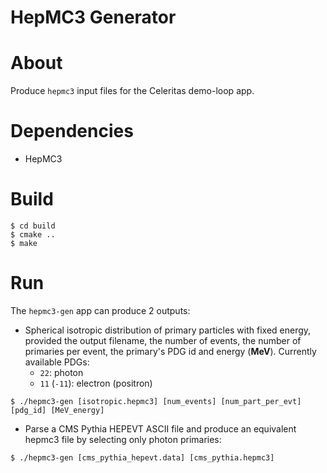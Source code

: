 HepMC3 Generator
================

# About
Produce `hepmc3` input files for the Celeritas demo-loop app.

# Dependencies
- HepMC3

# Build
```shell
$ cd build
$ cmake ..
$ make
```

# Run
The `hepmc3-gen` app can produce 2 outputs:  

- Spherical isotropic distribution of primary particles with fixed energy,
provided the output filename, the number of events, the number of primaries per
event, the primary's PDG id and energy (**MeV**). Currently available PDGs:
  - `22`: photon
  - `11` (`-11`): electron (positron)
```shell
$ ./hepmc3-gen [isotropic.hepmc3] [num_events] [num_part_per_evt] [pdg_id] [MeV_energy]
```

- Parse a CMS Pythia HEPEVT ASCII file and produce an equivalent hepmc3 file by
selecting only photon primaries:
```shell
$ ./hepmc3-gen [cms_pythia_hepevt.data] [cms_pythia.hepmc3]
```
